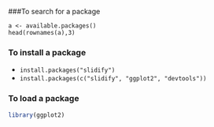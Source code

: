 ###To search for a package
```
a <- available.packages()
head(rownames(a),3)
```

### To install a package
  * `install.packages("slidify")`
  * `install.packages(c("slidify", "ggplot2", "devtools"))`
  
### To load a package
 ```r
 library(ggplot2)
 ```
